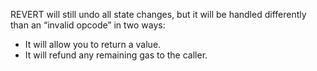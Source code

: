 REVERT will still undo all state changes, but it will be handled differently than an “invalid opcode” in two ways:
- It will allow you to return a value.
- It will refund any remaining gas to the caller.
